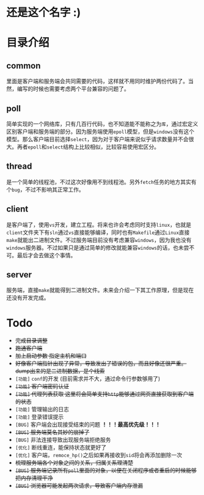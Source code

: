 # 还是这个名字 :)
# 目录介绍
## common
里面是客户端和服务端会共同需要的代码，这样就不用同时维护两份代码了。当然，编写的时候也需要考虑两个平台兼容的问题了。

## poll
简单实现的一个网络库，只有几百行代码，也不知道能不能称之为`库`，通过宏定义区别客户端和服务端的部分。因为服务端使用`epoll`模型，但是`windows`没有这个模型。那么客户端目前选择`select`，因为对于客户端来说似乎请求数量并不会很大。再者`epoll`和`select`结构上比较相似，比较容易使用宏区分。

## thread
是一个简单的线程池，不过这次好像用不到线程池。另外`fetch`任务的地方其实有个`bug`，不过不影响其正常工作。

## client
是客户端了，使用`vs`开发，建立工程。将来也许会考虑同时支持`linux`，也就是`client`文件夹下有`sln`通过`vs`直接能够编译，同时也有`Makefile`通过`Linux`直接`make`就能出二进制文件。不过服务端目前没有考虑兼容`windows`，因为我也没有`windows`服务器。不过如果只是通过简单的修改就能兼容`windows`的话，也未尝不可。最后才会去做这个事情。

## server
服务端，直接`make`就能得到二进制文件。未来会介绍一下其工作原理，但是现在还没有开发完成。

# Todo
+ ~~完成目录调整~~
+ ~~跑通客户端~~
+ ~~加上启动参数 指定主机和端口~~
+ ~~好像客户端指针出现了异常，导致发出了错误的包，而且好像还很严重。dump出来的是二进制数据，是个线索~~
+ `[功能]` `conf`的开发 (目前需求并不大，通过命令行参数够用了)
+ ~~`[功能]` 客户端密码认证~~
+ ~~`[功能]` 代理列表获取 这里将会简单支持`http`能够通过网页直接获取到客户端的状态~~
+ `[功能]` 管理输出的日志
+ `[功能]` 登录错误提示
+ `[BUG]` 客户端会出现接受结束的问题 **！！！最高优先级！！！**
+ ~~`[BUG]` 服务端莫名其妙的崩掉了~~
+ `[BUG]` 非法连接导致出现服务端拒绝服务
+ `[优化]` 断线重连，能保持状态就更好了
+ `[优化]` 客户端，`remoce_hp()`之后如果再接收到`sid`将会再添加删除一次
+ ~~梳理服务端各个对象之间的关系，归属关系理清楚~~
+ ~~`[BUG]` 服务端记录所有`poll`里面的对象，以便在关闭程序或者重启的时候能够把内存清理干净~~
+ ~~`[BUG]` 浏览器可能发起两次请求，导致客户端内存泄漏~~
